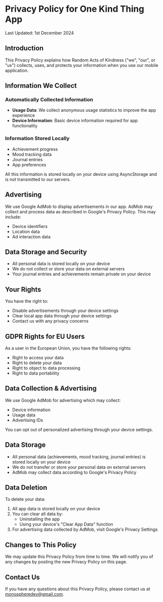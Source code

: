 # Privacy Policy for One Kind Thing App

Last Updated: 1st December 2024

## Introduction
This Privacy Policy explains how Random Acts of Kindness ("we", "our", or "us") collects, uses, and protects your information when you use our mobile application.

## Information We Collect

### Automatically Collected Information
- **Usage Data**: We collect anonymous usage statistics to improve the app experience
- **Device Information**: Basic device information required for app functionality

### Information Stored Locally
- Achievement progress
- Mood tracking data
- Journal entries
- App preferences

All this information is stored locally on your device using AsyncStorage and is not transmitted to our servers.

## Advertising
We use Google AdMob to display advertisements in our app. AdMob may collect and process data as described in Google's Privacy Policy. This may include:
- Device identifiers
- Location data
- Ad interaction data

## Data Storage and Security
- All personal data is stored locally on your device
- We do not collect or store your data on external servers
- Your journal entries and achievements remain private on your device

## Your Rights
You have the right to:
- Disable advertisements through your device settings
- Clear local app data through your device settings
- Contact us with any privacy concerns

## GDPR Rights for EU Users
As a user in the European Union, you have the following rights:
- Right to access your data
- Right to delete your data
- Right to object to data processing
- Right to data portability

## Data Collection & Advertising
We use Google AdMob for advertising which may collect:
- Device information
- Usage data
- Advertising IDs

You can opt out of personalized advertising through your device settings.

## Data Storage
- All personal data (achievements, mood tracking, journal entries) is stored locally on your device
- We do not transfer or store your personal data on external servers
- AdMob may collect data according to Google's Privacy Policy  

## Data Deletion
To delete your data:
1. All app data is stored locally on your device
2. You can clear all data by:
   - Uninstalling the app
   - Using your device's "Clear App Data" function
3. For advertising data collected by AdMob, visit Google's Privacy Settings

## Changes to This Policy
We may update this Privacy Policy from time to time. We will notify you of any changes by posting the new Privacy Policy on this page.

## Contact Us
If you have any questions about this Privacy Policy, please contact us at monospheredev@gmail.com.
